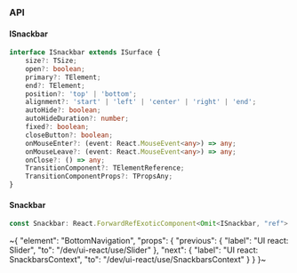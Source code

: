

### API

#### ISnackbar

```ts
interface ISnackbar extends ISurface {
    size?: TSize;
    open?: boolean;
    primary?: TElement;
    end?: TElement;
    position?: 'top' | 'bottom';
    alignment?: 'start' | 'left' | 'center' | 'right' | 'end';
    autoHide?: boolean;
    autoHideDuration?: number;
    fixed?: boolean;
    closeButton?: boolean;
    onMouseEnter?: (event: React.MouseEvent<any>) => any;
    onMouseLeave?: (event: React.MouseEvent<any>) => any;
    onClose?: () => any;
    TransitionComponent?: TElementReference;
    TransitionComponentProps?: TPropsAny;
}
```

#### Snackbar

```ts
const Snackbar: React.ForwardRefExoticComponent<Omit<ISnackbar, "ref"> & React.RefAttributes<unknown>>;
```


~{
  "element": "BottomNavigation",
  "props": {
    "previous": {
      "label": "UI react: Slider",
      "to": "/dev/ui-react/use/Slider"
    },
    "next": {
      "label": "UI react: SnackbarsContext",
      "to": "/dev/ui-react/use/SnackbarsContext"
    }
  }
}~
